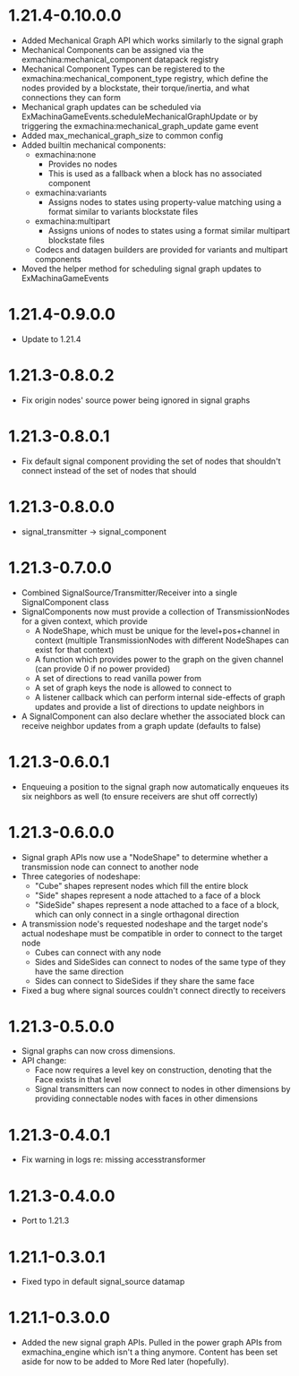 # 1.21.4-0.10.0.0
* Added Mechanical Graph API which works similarly to the signal graph
* Mechanical Components can be assigned via the exmachina:mechanical_component datapack registry
* Mechanical Component Types can be registered to the exmachina:mechanical_component_type registry, which define the nodes provided by a blockstate, their torque/inertia, and what connections they can form
* Mechanical graph updates can be scheduled via ExMachinaGameEvents.scheduleMechanicalGraphUpdate or by triggering the exmachina:mechanical_graph_update game event
* Added max_mechanical_graph_size to common config
* Added builtin mechanical components:
  * exmachina:none
    * Provides no nodes
    * This is used as a fallback when a block has no associated component
  * exmachina:variants
    * Assigns nodes to states using property-value matching using a format similar to variants blockstate files
  * exmachina:multipart
    * Assigns unions of nodes to states using a format similar multipart blockstate files
  * Codecs and datagen builders are provided for variants and multipart components
* Moved the helper method for scheduling signal graph updates to ExMachinaGameEvents

# 1.21.4-0.9.0.0
* Update to 1.21.4

# 1.21.3-0.8.0.2
* Fix origin nodes' source power being ignored in signal graphs

# 1.21.3-0.8.0.1
* Fix default signal component providing the set of nodes that shouldn't connect instead of the set of nodes that should

# 1.21.3-0.8.0.0
* signal_transmitter -> signal_component

# 1.21.3-0.7.0.0
* Combined SignalSource/Transmitter/Receiver into a single SignalComponent class
* SignalComponents now must provide a collection of TransmissionNodes for a given context, which provide
  * A NodeShape, which must be unique for the level+pos+channel in context (multiple TransmissionNodes with different NodeShapes can exist for that context)
  * A function which provides power to the graph on the given channel (can provide 0 if no power provided)
  * A set of directions to read vanilla power from
  * A set of graph keys the node is allowed to connect to
  * A listener callback which can perform internal side-effects of graph updates and provide a list of directions to update neighbors in
* A SignalComponent can also declare whether the associated block can receive neighbor updates from a graph update (defaults to false)

# 1.21.3-0.6.0.1
* Enqueuing a position to the signal graph now automatically enqueues its six neighbors as well (to ensure receivers are shut off correctly)

# 1.21.3-0.6.0.0
* Signal graph APIs now use a "NodeShape" to determine whether a transmission node can connect to another node
* Three categories of nodeshape:
	* "Cube" shapes represent nodes which fill the entire block
	* "Side" shapes represent a node attached to a face of a block
	* "SideSide" shapes represent a node attached to a face of a block, which can only connect in a single orthagonal direction
* A transmission node's requested nodeshape and the target node's actual nodeshape must be compatible in order to connect to the target node
	* Cubes can connect with any node
	* Sides and SideSides can connect to nodes of the same type of they have the same direction
	* Sides can connect to SideSides if they share the same face
* Fixed a bug where signal sources couldn't connect directly to receivers

# 1.21.3-0.5.0.0
* Signal graphs can now cross dimensions.
* API change:
  * Face now requires a level key on construction, denoting that the Face exists in that level
  * Signal transmitters can now connect to nodes in other dimensions by providing connectable nodes with faces in other dimensions

# 1.21.3-0.4.0.1
* Fix warning in logs re: missing accesstransformer

# 1.21.3-0.4.0.0
* Port to 1.21.3

# 1.21.1-0.3.0.1
* Fixed typo in default signal_source datamap

# 1.21.1-0.3.0.0
* Added the new signal graph APIs. Pulled in the power graph APIs from exmachina_engine which isn't a thing anymore. Content has been set aside for now to be added to More Red later (hopefully).
